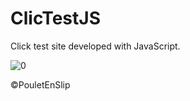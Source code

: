 # ClicTestJS
Click test site developed with JavaScript.

![0](https://github.com/PouletEnSlip/ClicTestJS/blob/main/image.png)

©PouletEnSlip
